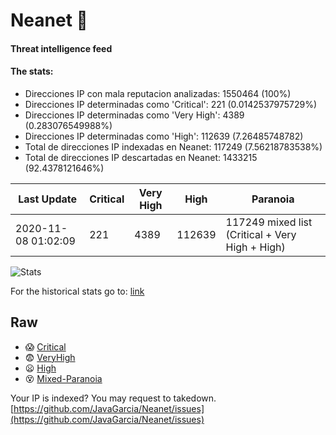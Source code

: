 # Neanet :hocho:
#### Threat intelligence feed
#### The stats:

- Direcciones IP con mala reputacion analizadas: 1550464 (100%)
- Direcciones IP determinadas como 'Critical':  221 (0.0142537975729%)
- Direcciones IP determinadas como 'Very High':  4389 (0.283076549988%)
- Direcciones IP determinadas como 'High':  112639 (7.26485748782)
- Total de direcciones IP indexadas en Neanet:  117249 (7.56218783538%)
- Total de direcciones IP descartadas en Neanet:  1433215 (92.4378121646%)

| Last Update | Critical | Very High | High | Paranoia |
| --- | --- | --- | --- | --- |
| 2020-11-08 01:02:09 | 221 | 4389 | 112639 | 117249 mixed list (Critical + Very High + High)|

![Stats](https://docs.google.com/spreadsheets/d/e/2PACX-1vSnaNMIXVabIpDJjufMlzH7poXnshF3mgd8Is1g9ytUEzVsP5my4Trn8f-xkoLLQ38xpL3HtmUexLo6/pubchart?oid=501124687&format=image)

For the historical stats go to: [link](/stats.csv)
## Raw
- :scream: [Critical](https://raw.githubusercontent.com/JavaGarcia/Neanet/master/blacklists/neanet_critical.txt)
- :fearful: [VeryHigh](https://raw.githubusercontent.com/JavaGarcia/Neanet/master/blacklists/neanet_veryHigh.txtt)
- :frowning: [High](https://raw.githubusercontent.com/JavaGarcia/Neanet/master/blacklists/neanet_high.txt)
- :dizzy_face: [Mixed-Paranoia](https://raw.githubusercontent.com/JavaGarcia/Neanet/master/blacklists/neanet_all.txt)


Your IP is indexed? You may request to takedown. [https://github.com/JavaGarcia/Neanet/issues](https://github.com/JavaGarcia/Neanet/issues)





























































































































































































































































































































































































































































































































































































































































































































































































































































































































































































































































































































































































































































































































































































































































































































































































































































































































































































































































































































































































































































